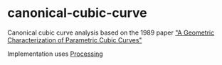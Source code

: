 # canonical-cubic-curve

Canonical cubic curve analysis based on the 1989 paper ["A Geometric Characterization of Parametric Cubic Curves"](http://graphics.pixar.com/people/derose/publications/CubicClassification/paper.pdf)

Implementation uses [Processing](http://processing.org)
